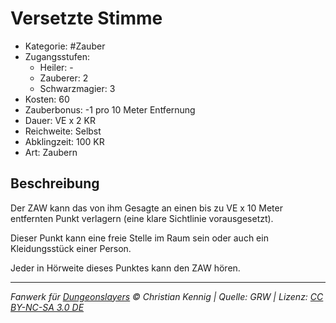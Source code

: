 # Versetzte Stimme

- Kategorie: #Zauber
- Zugangsstufen:
  - Heiler: -
  - Zauberer: 2
  - Schwarzmagier: 3
- Kosten: 60
- Zauberbonus: -1 pro 10 Meter Entfernung
- Dauer: VE x 2 KR
- Reichweite: Selbst
- Abklingzeit: 100 KR
- Art: Zaubern

## Beschreibung

Der ZAW kann das von ihm Gesagte an einen bis zu VE x 10 Meter entfernten Punkt verlagern (eine klare Sichtlinie vorausgesetzt).

Dieser Punkt kann eine freie Stelle im Raum sein oder auch ein Kleidungsstück einer Person.

Jeder in Hörweite dieses Punktes kann den ZAW hören.

---

_Fanwerk für [Dungeonslayers](https://www.dungeonslayers.net/) © Christian Kennig | Quelle: GRW | Lizenz: [CC BY-NC-SA 3.0 DE](https://creativecommons.org/licenses/by-nc-sa/3.0/de/)_
